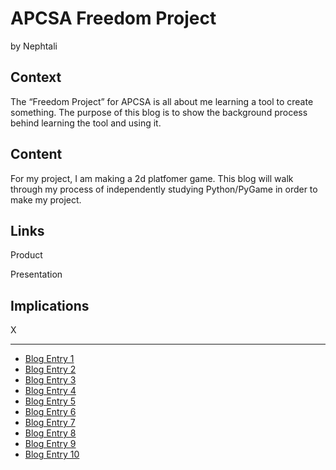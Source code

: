 # APCSA Freedom Project
by Nephtali

## Context
The “Freedom Project” for APCSA is all about me learning a tool to create something. The purpose of this blog is to show the background process behind learning the tool and using it.

## Content
For my project, I am making a 2d platfomer game. This blog will walk through my process of independently studying Python/PyGame in order to make my project.

## Links

Product

Presentation

## Implications
X

---

* [Blog Entry 1](entries/entry01.md)
* [Blog Entry 2](entries/entry02.md)
* [Blog Entry 3](entries/entry03.md)
* [Blog Entry 4](entries/entry04.md)
* [Blog Entry 5](entries/entry05.md)
* [Blog Entry 6](entries/entry06.md)
* [Blog Entry 7](entries/entry07.md)
* [Blog Entry 8](entries/entry08.md)
* [Blog Entry 9](entries/entry09.md)
* [Blog Entry 10](entries/entry10.md)
